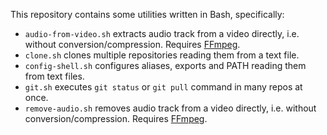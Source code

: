 This repository contains some utilities written in Bash, specifically:
- `audio-from-video.sh` extracts audio track from a video directly, i.e. without conversion/compression. Requires [FFmpeg](http://ffmpeg.org/).
- `clone.sh` clones multiple repositories reading them from a text file.
- `config-shell.sh` configures aliases, exports and PATH reading them from text files.
- `git.sh` executes `git status` or `git pull` command in many repos at once.
- `remove-audio.sh` removes audio track from a video directly, i.e. without conversion/compression. Requires [FFmpeg](http://ffmpeg.org/).
